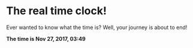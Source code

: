 # The real time clock!

Ever wanted to know what the time is? Well, your journey is about to end!

**The time is Nov 27, 2017, 03:49**
